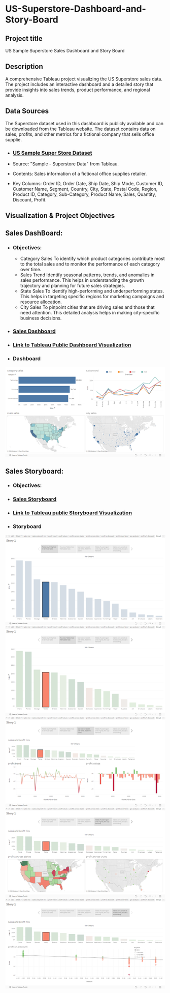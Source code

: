 # US-Superstore-Dashboard-and-Story-Board

## Project title

US Sample Superstore Sales Dashboard and Story Board

## Description
A comprehensive Tableau project visualizing the US Superstore sales data. The project includes an interactive dashboard and a detailed story that provide insights into sales trends, product performance, and regional analysis.

## Data Sources
The Superstore dataset used in this dashboard is publicly available and can be downloaded from the Tableau website. The dataset contains data on sales, profits, and other metrics for a fictional company that sells office supplie.

- ### [US Sample Super Store Dataset](Sample%20-%20Superstore.xls)
- Source: "Sample - Superstore Data" from Tableau.

- Contents: Sales information of a fictional office supplies retailer.

- Key Columns: Order ID, Order Date, Ship Date, Ship Mode, Customer ID, Customer Name, Segment, Country, City, State, Postal Code, Region, Product ID, Category, Sub-Category, Product Name, Sales, Quantity, Discount, Profit.

## Visualization & Project Objectives
## Sales DashBoard:
- ### Objectives:
  - Category Sales
    To identify which product categories contribute most to the total sales and to monitor the performance of each category over time.
  - Sales Trend
    Identify seasonal patterns, trends, and anomalies in sales performance. This helps in understanding the growth trajectory and planning for future sales strategies.
  - State Sales
    To identify high-performing and underperforming states. This helps in targeting specific regions for marketing campaigns and resource allocation.
  - City Sales
    To pinpoint cities that are driving sales and those that need attention. This detailed analysis helps in making city-specific business decisions.

- ### [Sales Dashboard](Dashboard%20of%20sales.twbx)
- ### [Link to Tableau Public Dashboard Visualization](https://public.tableau.com/app/profile/podaralla.harshitha/viz/Dashboardofsales_16971321435180/Dashboard1)
- ### Dashboard
![Dashboard](Images/Dashboard.png)

## Sales Storyboard:

- ### Objectives:

- ### [Sales Storyboard](Storyboard%20of%20sales.twbx)
- ### [Link to Tableau public Storyboard Visualization](https://public.tableau.com/app/profile/podaralla.harshitha/viz/Storyboardofsales/Story1)
- ### Storyboard
![Storyboard1](Images/Storyboard%201.png)
![Storyboard2](Images/Storyboard%202.png)
![Storyboard3](Images/Storyboard%203.png)
![Storyboard4](Images/Storyboard%204.png)
![Storyboard5](Images/Storyboard%205.png)




